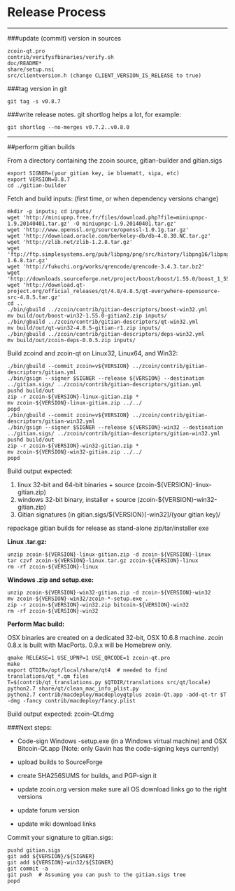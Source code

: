 Release Process
====================

* * *

###update (commit) version in sources


	zcoin-qt.pro
	contrib/verifysfbinaries/verify.sh
	doc/README*
	share/setup.nsi
	src/clientversion.h (change CLIENT_VERSION_IS_RELEASE to true)

###tag version in git

	git tag -s v0.8.7

###write release notes. git shortlog helps a lot, for example:

	git shortlog --no-merges v0.7.2..v0.8.0

* * *

##perform gitian builds

 From a directory containing the zcoin source, gitian-builder and gitian.sigs
  
	export SIGNER=(your gitian key, ie bluematt, sipa, etc)
	export VERSION=0.8.7
	cd ./gitian-builder

 Fetch and build inputs: (first time, or when dependency versions change)

	mkdir -p inputs; cd inputs/
	wget 'http://miniupnp.free.fr/files/download.php?file=miniupnpc-1.9.20140401.tar.gz' -O miniupnpc-1.9.20140401.tar.gz'
	wget 'http://www.openssl.org/source/openssl-1.0.1g.tar.gz'
	wget 'http://download.oracle.com/berkeley-db/db-4.8.30.NC.tar.gz'
	wget 'http://zlib.net/zlib-1.2.8.tar.gz'
	wget 'ftp://ftp.simplesystems.org/pub/libpng/png/src/history/libpng16/libpng-1.6.8.tar.gz'
	wget 'http://fukuchi.org/works/qrencode/qrencode-3.4.3.tar.bz2'
	wget 'http://downloads.sourceforge.net/project/boost/boost/1.55.0/boost_1_55_0.tar.bz2'
	wget 'http://download.qt-project.org/official_releases/qt/4.8/4.8.5/qt-everywhere-opensource-src-4.8.5.tar.gz'
	cd ..
	./bin/gbuild ../zcoin/contrib/gitian-descriptors/boost-win32.yml
	mv build/out/boost-win32-1.55.0-gitian2.zip inputs/
	./bin/gbuild ../zcoin/contrib/gitian-descriptors/qt-win32.yml
	mv build/out/qt-win32-4.8.5-gitian-r1.zip inputs/
	./bin/gbuild ../zcoin/contrib/gitian-descriptors/deps-win32.yml
	mv build/out/zcoin-deps-0.0.5.zip inputs/

 Build zcoind and zcoin-qt on Linux32, Linux64, and Win32:
  
	./bin/gbuild --commit zcoin=v${VERSION} ../zcoin/contrib/gitian-descriptors/gitian.yml
	./bin/gsign --signer $SIGNER --release ${VERSION} --destination ../gitian.sigs/ ../zcoin/contrib/gitian-descriptors/gitian.yml
	pushd build/out
	zip -r zcoin-${VERSION}-linux-gitian.zip *
	mv zcoin-${VERSION}-linux-gitian.zip ../../
	popd
	./bin/gbuild --commit zcoin=v${VERSION} ../zcoin/contrib/gitian-descriptors/gitian-win32.yml
	./bin/gsign --signer $SIGNER --release ${VERSION}-win32 --destination ../gitian.sigs/ ../zcoin/contrib/gitian-descriptors/gitian-win32.yml
	pushd build/out
	zip -r zcoin-${VERSION}-win32-gitian.zip *
	mv zcoin-${VERSION}-win32-gitian.zip ../../
	popd

  Build output expected:

  1. linux 32-bit and 64-bit binaries + source (zcoin-${VERSION}-linux-gitian.zip)
  2. windows 32-bit binary, installer + source (zcoin-${VERSION}-win32-gitian.zip)
  3. Gitian signatures (in gitian.sigs/${VERSION}[-win32]/(your gitian key)/

repackage gitian builds for release as stand-alone zip/tar/installer exe

**Linux .tar.gz:**

	unzip zcoin-${VERSION}-linux-gitian.zip -d zcoin-${VERSION}-linux
	tar czvf zcoin-${VERSION}-linux.tar.gz zcoin-${VERSION}-linux
	rm -rf zcoin-${VERSION}-linux

**Windows .zip and setup.exe:**

	unzip zcoin-${VERSION}-win32-gitian.zip -d zcoin-${VERSION}-win32
	mv zcoin-${VERSION}-win32/zcoin-*-setup.exe .
	zip -r zcoin-${VERSION}-win32.zip bitcoin-${VERSION}-win32
	rm -rf zcoin-${VERSION}-win32

**Perform Mac build:**

  OSX binaries are created on a dedicated 32-bit, OSX 10.6.8 machine.
  zcoin 0.8.x is built with MacPorts.  0.9.x will be Homebrew only.

	qmake RELEASE=1 USE_UPNP=1 USE_QRCODE=1 zcoin-qt.pro
	make
	export QTDIR=/opt/local/share/qt4  # needed to find translations/qt_*.qm files
	T=$(contrib/qt_translations.py $QTDIR/translations src/qt/locale)
	python2.7 share/qt/clean_mac_info_plist.py
	python2.7 contrib/macdeploy/macdeployqtplus zcoin-Qt.app -add-qt-tr $T -dmg -fancy contrib/macdeploy/fancy.plist

 Build output expected: zcoin-Qt.dmg

###Next steps:

* Code-sign Windows -setup.exe (in a Windows virtual machine) and
  OSX Bitcoin-Qt.app (Note: only Gavin has the code-signing keys currently)

* upload builds to SourceForge

* create SHA256SUMS for builds, and PGP-sign it

* update zcoin.org version
  make sure all OS download links go to the right versions

* update forum version

* update wiki download links



Commit your signature to gitian.sigs:

	pushd gitian.sigs
	git add ${VERSION}/${SIGNER}
	git add ${VERSION}-win32/${SIGNER}
	git commit -a
	git push  # Assuming you can push to the gitian.sigs tree
	popd

